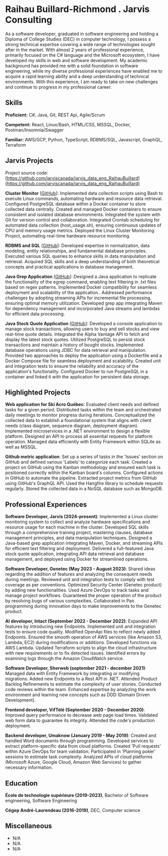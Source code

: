 # Raihau Buillard-Richmond . Jarvis Consulting

As a software developer, graduated in software engineering and holding a Diploma of College Studies (DEC) in computer technology, I possess a strong technical expertise covering a wide range of technologies sought after in the market. With almost 2 years of professional experience, primarily focused on the C# language and the Microsoft ecosystem, I have developed my skills in web and software development. My academic background has provided me with a solid foundation in software engineering, while my diverse professional experiences have enabled me to acquire a rapid learning ability and a deep understanding of technical environments. With this experience, I am ready to take on new challenges and continue to progress in my professional career.

## Skills

**Proficient:** C#, Java, Git, REST Api, Agile/Scrum

**Competent:** React, Linux/Bash, HTML/CSS, MSSQL, Docker, Postman/Insomnia/Swagger

**Familiar:** AWS/GCP, Python, TypeScript, RDBMS/SQL, Javascript, GraphQL, Terraform

## Jarvis Projects

Project source code: [https://github.com/jarviscanada/jarvis_data_eng_RaihauBuillard](https://github.com/jarviscanada/jarvis_data_eng_RaihauBuillard)


**Cluster Monitor** [[GitHub](https://github.com/jarviscanada/jarvis_data_eng_RaihauBuillard/tree/master/linux_sql)]: Implemented data collection scripts using Bash to execute Linux commands, automating hardware and resource data retrieval. Configured PostgreSQL database within a Docker container to store collected data centrally. Created and managed Docker containers to ensure consistent and isolated database environments. Integrated the system with Git for version control and collaboration. Integrated Crontab scheduling for automated data collection (host_usage.sh), ensuring continuous updates of CPU and memory usage metrics. Deployed the Linux Cluster Monitoring Project, automating real-time hardware resource monitoring.

**RDBMS and SQL** [[GitHub](https://github.com/jarviscanada/jarvis_data_eng_RaihauBuillard/tree/master/sql)]: Developed expertise in normalization, data modeling, entity relationships, and fundamental database principles. Executed various SQL queries to enhance skills in data manipulation and retrieval. Acquired SQL skills and a deep understanding of both theoretical concepts and practical applications in database management.

**Java Grep Application** [[GitHub](https://github.com/jarviscanada/jarvis_data_eng_RaihauBuillard/tree/master/core_java/grep)]: Designed a Java application to replicate the functionality of the egrep command, enabling text filtering in .txt files based on regex patterns. Implemented Docker compatibility for seamless deployment and scalability of the application.. Addressed performance challenges by adopting streaming APIs for incremental file processing, ensuring optimal memory utilization. Developed grep app integrating Maven for dependency management and incorporated Java streams and lambdas for efficient data processing.

**Java Stock Quote Application** [[GitHub](https://github.com/jarviscanada/jarvis_data_eng_RaihauBuillard/tree/master/core_java/jdbc)]: Developed a console application to manage stock transactions, allowing users to buy and sell stocks and view real-time quote details. Integrated the Alpha Vantage API to fetch and display the latest stock quotes. Utilized PostgreSQL to persist stock transactions and maintain a history of bought stocks. Implemented database operations using JDBC for data retrieval and manipulation. Provided two approaches to deploy the application using a Dockerfile and a Docker Compose file for seamless deployment and scalability. Created unit and integration tests to ensure the reliability and accuracy of the application's functionality. Configured Docker to run PostgreSQL in a container and linked it with the application for persistent data storage.


## Highlighted Projects
**Web application for Ski Acro Québec**: Evaluated client needs and defined tasks for a given period. Distributed tasks within the team and orchestrated daily meetings to monitor progress during iterations. Conceptualized the collected data to establish a foundational system that aligns with client needs (class diagram, sequence diagram, deployment diagram). Implemented microservices in a .NET environment to design a flexible platform. Designed an API to process all essential requests for platform operation. Managed data efficiently with Entity Framework within SQLite as well as MSSQL.

**Github metric application**: Set up a series of tasks in the 'Issues' section on GitHub and defined various 'Labels' to categorize each task. Created a project on GitHub using the Kanban methodology and ensured each task is positioned correctly within the Kanban board's columns. Configured actions in GitHub to automate the pipeline. Extracted project metrics from GitHub using GitHub's GraphQL API. Used the Hangfire library to schedule requests regularly. Stored the collected data in a NoSQL database such as MongoDB.


## Professional Experiences

**Software Developer, Jarvis (2024-present)**: Implemented a Linux cluster monitoring system to collect and analyze hardware specifications and resource usage for each machine in the cluster. Developed SQL skills through a comprehensive training project, mastering clauses, database management principles, and data manipulation techniques. Designed a Java-based grep application integrating Maven, Docker, and streaming APIs for efficient text filtering and deployment. Delivered a full-featured Java stock quote application, integrating API data retrieval and database management, and deployed using Docker for streamlined operations.

**Software Developer, Genetec (May 2023 - August 2023)**: Shared ideas regarding the addition of features and analyzing the consequent needs during meetings. Reviewed unit and integration tests to comply with test coverage as per conventions. Optimized Security Center (Genetec product) by adding new functionalities. Used Azure DevOps to track tasks and manage project workflows. Guaranteed the proper operation of the product by resolving bugs of various complexities. Collaborated in Pair programming during innovation days to make improvements to the Genetec product.

**AI developer, Intact (September 2022 - December 2022)**: Expanded API features by introducing new Endpoints. Implemented unit and integration tests to ensure code quality. Modified OpenApi files to reflect newly added Endpoints. Ensured the smooth operation of AWS services (like Amazon S3, Lambda, EC2) during modifications or additions. Developed functions via AWS Lambda. Updated Terraform scripts to align the cloud infrastructure with new requirements or to fix detected issues. Identified errors by examining logs through the Amazon CloudWatch service.

**Software Developer, Sherweb (september 2021 - december 2021)**: Managed data with Entity Framework by integrating or modifying migrations. Added new Endpoints to a Rest API in .NET. Attended Product Backlog Refinements to estimate the complexity of user stories. Conducted code reviews within the team. Enhanced expertise by analyzing the work environment and learning new concepts such as DDD (Domain Driven Development).

**Frontend developer, VifTélé (September 2020 - December 2020)**: Improved query performance to decrease web page load times. Validated web form data to guarantee its integrity. Attended the code's production deployment.

**Backend developer, Umaknow (January 2019 - May 2019)**: Created and handled Word documents through programming. Developed services to extract platform-specific data from cloud platforms. Created 'Pull requests' within Azure DevOps for team validation. Participated in 'Planning poker' sessions to estimate task complexity. Analyzed APIs of cloud platforms (Microsoft Azure, Google Cloud, Amazon Web Services) to gather necessary information. 


## Education
**École de technologie supérieure (2019-2023)**, Bachelor of Software engineering, Software Engineering

**Cégep André-Laurendeau (2016-2019)**, DEC, Computer science


## Miscellaneous
- N/A
- N/A
- N/A